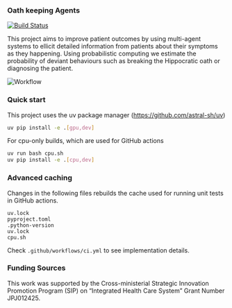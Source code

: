### Oath keeping Agents

[![Build Status](https://github.com/jpcca/oath-keepers/workflows/CI/badge.svg)](https://github.com/jpcca/oath-keepers/actions?query=workflow%3ACI)

This project aims to improve patient outcomes by using multi-agent systems to ellicit detailed information from patients about their symptoms as they happening. Using probabilistic computing we estimate the probability of deviant behaviours such as breaking the Hippocratic oath or diagnosing the patient.

![Workflow](docs/workflow.png)

### Quick start

This project uses the uv package manager (https://github.com/astral-sh/uv)

```bash
uv pip install -e .[gpu,dev]
```

For cpu-only builds, which are used for GitHub actions

```bash
uv run bash cpu.sh
uv pip install -e .[cpu,dev]
```

### Advanced caching

Changes in the following files rebuilds the cache used for running unit tests in GitHub actions.

```
uv.lock
pyproject.toml
.python-version
uv.lock
cpu.sh
```

Check `.github/workflows/ci.yml` to see implementation details.

### Funding Sources

This work was supported by the Cross-ministerial Strategic Innovation Promotion Program (SIP) on “Integrated Health Care System” Grant Number JPJ012425.
